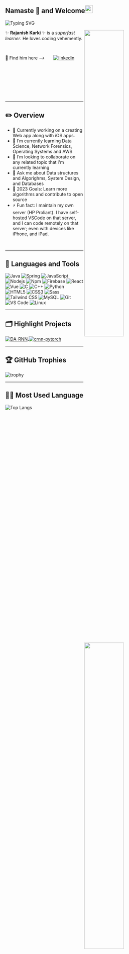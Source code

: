 ## Namaste 🙏 and Welcome<img src="https://media.giphy.com/media/hvRJCLFzcasrR4ia7z/giphy.gif" width="25px"> 

![Typing SVG](https://readme-typing-svg.herokuapp.com/?lines=HI+👋+This+is+Rajanish+Karki+👨🏻‍💻;Welcome+🙏+to+my+Github+profile+👌)




[<img align="right" width="50%" src="https://github-readme-stats-ouuan.vercel.app/api?username=whacko23&theme=aura&count_private=true&include_all_commits=true&show_icons=true&hide=contribs">](https://metrics.lecoq.io/whacko23#gh-dark-mode-only)
[<img align="right" width="50%" src="https://github-readme-stats-ouuan.vercel.app/api?username=whacko23&count_private=true&include_all_commits=true&show_icons=true&hide=contribs&theme=vue">](https://metrics.lecoq.io/whacko23#gh-light-mode-only)


✨ **Rajanish Karki** ✨ is a *superfast learner*. He loves coding vehemently. 

<br/>

🔎 Find him here  --> &nbsp; &nbsp; &nbsp; 
[![linkedin](https://img.shields.io/badge/linkedin-0A66C2?style=for-the-badge&logo=linkedin&logoColor=white)](https://www.linkedin.com/in/rajanish-karki-b91002210)

<br/>
<br/>
<br/>
<br/>
<br/>
<br/>

---
## ✏️ Overview

- 🔭 Currently working on a creating Web app along with iOS apps. 
- 🌱 I’m currently learning Data Science, Network Forensics, Operating Systems and AWS
- 👯 I’m looking to collaborate on any related topic that i'm currently learning
- 💬 Ask me about Data structures and Algorighms, System Design, and Databases
- 🥅 2023 Goals: Learn more algorithms and contribute to open source
- ⚡ Fun fact: I maintain my own server (HP Proliant). I have self-hosted VSCode on that server, and I can code remotely on that server; even with devices like iPhone, and iPad.

<br/>

---


## 🧰  Languages and Tools 


![Java](http://img.shields.io/badge/-Java-5B4638?style=flat-square&logo=java&logoColor=ffffff)
![Spring](https://img.shields.io/badge/-Spring-1C843C?style=flat-square&logo=spring&logoColor=ffffff)
![JavaScript](https://img.shields.io/badge/-JavaScript-%23F7DF1C?style=flat-square&logo=javascript&logoColor=000000&labelColor=%23F7DF1C&color=%23FFCE5A)
![Nodejs](https://img.shields.io/badge/-Nodejs-339933?style=flat-square&logo=Node.js&logoColor=ffffff)
![Npm](https://img.shields.io/badge/-npm-CB3837?style=flat-square&logo=npm)
![Firebase](https://img.shields.io/badge/-Firebase-FFCA28?style=flat-square&logo=firebase&logoColor=ffffff)
![React](https://img.shields.io/badge/-React-61DAFB?style=flat-square&logo=react&logoColor=ffffff)
![Vue](https://img.shields.io/badge/-Vue.js-4FC08D?style=flat-square&logo=Vue.js&logoColor=ffffff)
![C](http://img.shields.io/badge/-C-A8B9CC?style=flat-square&logo=c&logoColor=ffffff)
![C++](https://img.shields.io/badge/-C++-00599C?style=flat-square&logo=c++&logoColor=ffffff)
![Python](http://img.shields.io/badge/-Python-3776AB?style=flat-square&logo=python&logoColor=ffffff)
![HTML5](https://img.shields.io/badge/-HTML5-%23E44D27?style=flat-square&logo=html5&logoColor=ffffff)
![CSS3](https://img.shields.io/badge/-CSS3-%231572B6?style=flat-square&logo=css3)
![Sass](https://img.shields.io/badge/-Sass-%23CC6699?style=flat-square&logo=sass&logoColor=ffffff)
![Tailwind CSS](https://img.shields.io/badge/-Tailwind%20CSS-06B6D4?style=flat-square&logo=Tailwind%20CSS&logoColor=ffffff)
![MySQL](https://img.shields.io/badge/-MySQL-4479A1?style=flat-square&logo=MySQL&logoColor=ffffff)
![Git](https://img.shields.io/badge/-Git-%23F05032?style=flat-square&logo=git&logoColor=%23ffffff)
![VS Code](http://img.shields.io/badge/-VS%20Code-007ACC?style=flat-square&logo=visual-studio-code&logoColor=ffffff)
![Linux](http://img.shields.io/badge/-Linux-5391FE?style=flat-square&logo=powershell&logoColor=ffffff)

---
## 🗂️ Highlight Projects

<a href="https://github.com/Whacko23/Fructus">
  <img align="center" src="https://github-readme-stats.vercel.app/api/pin/?username=whacko23&repo=Fructus&show_icons=true&line_height=27&theme=radical" alt="DA-RNN" />
</a>

<a href="https://github.com/Whacko23/Fructus">
  <img align="center" src="https://github-readme-stats.vercel.app/api/pin/?username=whacko23&repo=Fructus&show_icons=true&line_height=27&theme=aura" alt="crnn-pytorch" />
</a>

---
## 🏆 GitHub Trophies

![trophy](https://github-profile-trophy.vercel.app/?username=whacko23&theme=juicyfresh&column=7)

---

## 👨‍💻 Most Used Language

![Top Langs](https://github-readme-stats.vercel.app/api/top-langs/?username=whacko23&layout=compact&theme=aura)

